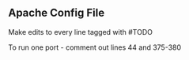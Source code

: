 ## Apache Config File

Make edits to every line tagged with #TODO

To run one port - comment out lines 44 and 375-380